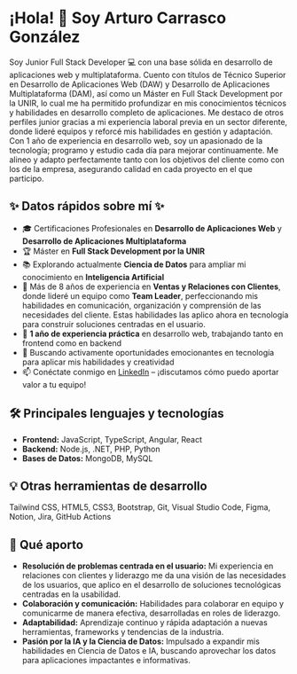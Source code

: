 # ¡Hola! 👋 Soy Arturo Carrasco González

Soy Junior Full Stack Developer 💻 con una base sólida en desarrollo de aplicaciones web y multiplataforma. Cuento con títulos de Técnico Superior en Desarrollo de Aplicaciones Web (DAW) y Desarrollo de Aplicaciones Multiplataforma (DAM), así como un Máster en Full Stack Development por la UNIR, lo cual me ha permitido profundizar en mis conocimientos técnicos y habilidades en desarrollo completo de aplicaciones. Me destaco de otros perfiles junior gracias a mi experiencia laboral previa en un sector diferente, donde lideré equipos y reforcé mis habilidades en gestión y adaptación. Con 1 año de experiencia en desarrollo web, soy un apasionado de la tecnología; programo y estudio cada día para mejorar continuamente. Me alineo y adapto perfectamente tanto con los objetivos del cliente como con los de la empresa, asegurando calidad en cada proyecto en el que participo.

## ✨ Datos rápidos sobre mí ✨
- 🎓 Certificaciones Profesionales en **Desarrollo de Aplicaciones Web** y **Desarrollo de Aplicaciones Multiplataforma**
- 🏆 Máster en **Full Stack Development por la UNIR**
- 📚 Explorando actualmente **Ciencia de Datos** para ampliar mi conocimiento en **Inteligencia Artificial**
- 💼 Más de 8 años de experiencia en **Ventas y Relaciones con Clientes**, donde lideré un equipo como **Team Leader**, perfeccionando mis habilidades en comunicación, organización y comprensión de las necesidades del cliente. Estas habilidades las aplico ahora en tecnología para construir soluciones centradas en el usuario.
- 🔨 **1 año de experiencia práctica** en desarrollo web, trabajando tanto en frontend como en backend
- 🔭 Buscando activamente oportunidades emocionantes en tecnología para aplicar mis habilidades y creatividad
- 📫 Conéctate conmigo en [LinkedIn](https://www.linkedin.com/in/arturo-carrasco-gonzález) – ¡discutamos cómo puedo aportar valor a tu equipo!

## 🛠️ Principales lenguajes y tecnologías
- **Frontend:** JavaScript, TypeScript, Angular, React
- **Backend:** Node.js, .NET, PHP, Python
- **Bases de Datos:** MongoDB, MySQL

## 💡 Otras herramientas de desarrollo
Tailwind CSS, HTML5, CSS3, Bootstrap, Git, Visual Studio Code, Figma, Notion, Jira, GitHub Actions

## 🌟 Qué aporto
- **Resolución de problemas centrada en el usuario:** Mi experiencia en relaciones con clientes y liderazgo me da una visión de las necesidades de los usuarios, que aplico en el desarrollo de soluciones tecnológicas centradas en la usabilidad.
- **Colaboración y comunicación:** Habilidades para colaborar en equipo y comunicarme de manera efectiva, desarrolladas en roles de liderazgo.
- **Adaptabilidad:** Aprendizaje continuo y rápida adaptación a nuevas herramientas, frameworks y tendencias de la industria.
- **Pasión por la IA y la Ciencia de Datos:** Impulsado a expandir mis habilidades en Ciencia de Datos e IA, buscando aprovechar los datos para aplicaciones impactantes e informativas.


